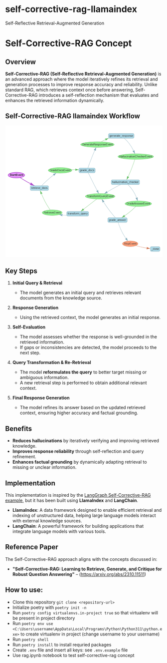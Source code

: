# self-corrective-rag-llamaindex
Self-Reflective Retrieval-Augmented Generation
# Self-Corrective-RAG Concept  

## Overview  
**Self-Corrective-RAG (Self-Reflective Retrieval-Augmented Generation)** is an advanced approach where the model iteratively refines its retrieval and generation processes to improve response accuracy and reliability. Unlike standard RAG, which retrieves context once before answering, Self-Corrective-RAG introduces a self-reflection mechanism that evaluates and enhances the retrieved information dynamically.  

## Self-Corrective-RAG llamaindex Workflow
![alt text](self_corrective_rag.png)

## Key Steps  

1. **Initial Query & Retrieval**  
   - The model generates an initial query and retrieves relevant documents from the knowledge source.  

2. **Response Generation**  
   - Using the retrieved context, the model generates an initial response.  

3. **Self-Evaluation**  
   - The model assesses whether the response is well-grounded in the retrieved information.  
   - If gaps or inconsistencies are detected, the model proceeds to the next step.  

4. **Query Transformation & Re-Retrieval**  
   - The model **reformulates the query** to better target missing or ambiguous information.  
   - A new retrieval step is performed to obtain additional relevant context.  

5. **Final Response Generation**  
   - The model refines its answer based on the updated retrieved context, ensuring higher accuracy and factual grounding.  

## Benefits  
- **Reduces hallucinations** by iteratively verifying and improving retrieved knowledge.  
- **Improves response reliability** through self-reflection and query refinement.  
- **Enhances factual grounding** by dynamically adapting retrieval to missing or unclear information.  

## Implementation  
This implementation is inspired by the [LangGraph Self-Corrective-RAG example](https://github.com/langchain-ai/langgraph/blob/main/examples/rag/langgraph_self_rag.ipynb), but it has been built using **LlamaIndex** and **LangChain**.  

- **LlamaIndex**: A data framework designed to enable efficient retrieval and indexing of unstructured data, helping large language models interact with external knowledge sources.  
- **LangChain**: A powerful framework for building applications that integrate language models with various tools.

## Reference Paper  
The Self-Corrective-RAG approach aligns with the concepts discussed in:  
- **"Self-Corrective-RAG: Learning to Retrieve, Generate, and Critique for Robust Question Answering"** – (https://arxiv.org/abs/2310.11511) 

## How to use:
-   Clone this repository `git clone <repository-url>`
-   Initialize poetry with `poetry init -n`
-   Run `poetry config virtualenvs.in-project true` so that virtualenv will be present in project directory
-   Run `poetry env use <C:\Users\username\AppData\Local\Programs\Python\Python311\python.exe>` to create virtualenv in project (change username to your username)
-   Run `poetry shell`
-   Run `poetry install` to install requried packages
-   Create `.env` file and insert all keys: see `.env.example` file
-   Use rag.ipynb notebook to test self-corrective-rag concept